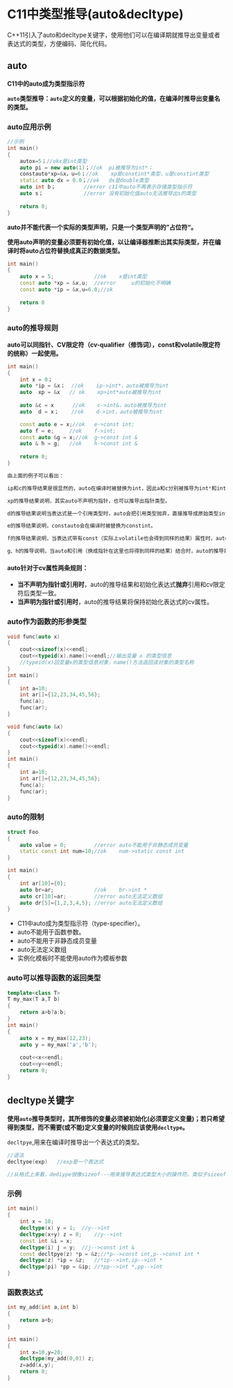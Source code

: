 # C11中类型推导(auto&decltype)

C++11引入了auto和decltype关键字，使用他们可以在编译期就推导出变量或者表达式的类型，方便编码、简化代码。

## auto

**C11中的auto成为类型指示符**

**`auto`类型推导：`auto`定义的变量，可以根据初始化的值，在编泽时推导出变量名的类型。**

### auto应用示例

```c++
//示例
int main()
{
    autox=5；//okx是int类型
	auto pi = new auto(1)；//ok  pi被推导为int*；
	constauto*xp=&x，u=6；//ok	xp是constint*类型，u是constint类型
	static auto dx = 0.0；//ok	dx是double类型
	auto int b；			//error	c11中auto不再表示存储类型指示符
	auto s；				//error	没有初始化值auto无法推导出s的类型
        
    return 0;
}
```

**auto并不能代表一个实际的类型声明，只是一个类型声明的”占位符“。**

**使用auto声明的变量必须要有初始化值，以让编译器推断出其实际类型，并在编译时将auto占位符替换成真正的数据类型。**

```c++
int main()
{
    auto x = 5;				//ok	x是int类型
    const auto *xp = &x,u;	//error		u的初始化不明确
    const auto *ip = &x,u=6.0;//ok
    
    return 0
}
```

### auto的推导规则

**auto可以同指针、CV限定符（cv-qualifier（修饰词），const和volatile限定符的统称）一起使用。**

```c++
int main()
{
   	int x = 0；		
	auto *ip = &x；	//ok	ip->int*，auto被推导为int
	auto  xp = &x	// ok	 xp>int*auto被推导为int
	
    auto &c = x		 //ok	 c->int&，auto被推导为int
	auto  d = x；	//ok    d->int，auto被推导为int

	const auto e = x;//ok	e->const int;
	auto f = e;		//ok	f->int;
    const auto &g = x;//ok	g->const int &
    auto & h = g;	//ok	h->const int &
	
    return 0;
}
```

```c++
由上面的例子可以看出：

ip和c的推导结果是很显然的，auto在编译时被替换为int，因此a和c分别被推导为int*和int8。

xp的推导结果说明，其实auto不声明为指针，也可以推导出指针类型。

d的推导结果说明当表达式是一个引用类型时，auto会把引用类型抛弃，直接推导成原始类型int.

e的推导结果说明，constauto会在编译时被替换为constint。

f的推导结果说明，当表达式带有const（实际上volatile也会得到同样的结果）属性时，auto会把const属性抛弃掉，推导成non-const类型int。

g、h的推导说明，当auto和引用（换成指针在这里也将得到同样的结果）结合时，auto的推导将保留表达式的const属性。
```

#### auto针对于cv属性两条规则：

- **当不声明为指针或引用时**，auto的推导结果和初始化表达式**抛弃**引用和cv限定符后类型一致。
- **当声明为指针或引用时**，auto的推导结果将保持初始化表达式的cv属性。

### auto作为函数的形参类型

```c++
void func(auto x)
{
    cout<<sizeof(x)<<endl;
    cout<<typeid(x).name()<<endl;//输出变量 x 的类型信息
    //typeid(x)回变量x的类型信息对象，name()方法返回该对象的类型名称
}
int main()
{
    int a=10;
    int ar[]={12,23,34,45,56};
    func(a);
    func(ar);
}

void func(auto &x)
{
	cout<<sizeof(x)<<endl;
    cout<<typeid(x).name()<<endl;
}
int main()
{
    int a=10;
    int ar[]={12,23,34,45,56};
    func(a);
    func(ar);
}
```

### auto的限制

```c++
struct Foo
{
	auto value = 0;			//error	auto不能用于非静态成员变量
    static const int num=10;//ok	num->static const int
}

int main()
{
    int ar[10]={0};
    auto br=ar;				//ok	br->int *
    auto cr[10]=ar;			//error	auto无法定义数组
    auto dr[5]={1,2,3,4,5};	//error	auto无法定义数组
}
```

- C11中auto成为类型指示符（type-specifier）。
- auto不能用于函数参数。
- auto不能用于非静态成员变量
- auto无法定义数组
- 实例化模板时不能使用auto作为模板参数

### auto可以推导函数的返回类型

```c++
template<class T>
T my_max(T a,T b)
{
    return a>b?a:b;
}
int main()
{
    auto x = my_max(12,23);
    auto y = my_max('a','b');
    
    cout<<x<<endl;
    cout<<y<<endl;
    return 0;
}
```

## decltype关键字

**使用`auto`推导类型时，其所修饰的变量必须被初始化(必须要定义变量)；若只希望得到类型，而不需要(或不能)定义变量的时候则应该使用`decltype`。**

`decltpye`,用来在编译时推导出一个表达式的类型。

```c++
//语法
decltyoe(exp)	//exp是一个表达式
    
//从格式上来看，dediype很像sizeof---用来推导表达式类型大小的操作符。类似于sizeof，decltype的推导过程是在编译期完成的，并且不会真正计算表达式的值。

```

### 示例

```c++
int main()
{
    int x = 10;
    decltype(x) y = 1;	//y-->int
    decltype(x+y) z = 0;	//y-->int
    const int &i = x;
    decltype(i) j = y;	//j-->const int &
    const decltpye(z) *p = &z;//*p-->const int,p-->const int *
    decltype(z) *ip = &z;	//*ip-->int,ip-->int *
    decltype(pi) *pp = &ip;	//*pp-->int *,pp-->int
}
```

### 函数表达式

```c++
int my_add(int a,int b)
{
	return a+b;
}

int main()
{
    int x=10,y=20;
    decltype(my_add(0,0)) z;
    z=add(x,y);
    return 0;
}
```

